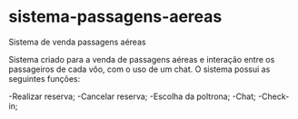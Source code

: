 # sistema-passagens-aereas
Sistema de venda passagens aéreas

Sistema criado para a venda de passagens aéreas e interação entre os passageiros de cada vôo, com o uso de um chat.
O sistema possui as seguintes funções:

-Realizar reserva;
-Cancelar reserva;
-Escolha da poltrona;
-Chat;
-Check-in;
